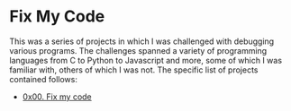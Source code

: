 # Fix My Code

This was a series of projects in which I was
challenged with debugging various programs. The challenges spanned a variety of
programming languages from C to Python to Javascript and more, some of which I
was familiar with, others of which I was not. The specific list of projects
contained follows:

* [0x00. Fix my code](./0x00-challenge)
